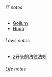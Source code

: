 ###### IT notes
* [Gollum](/it/gollum)
* [Hugo](/it/hugo)

###### Laws notes
* [z开头的法律法规](/laws/z/)

###### Life notes
